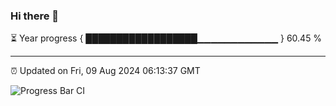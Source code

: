 ### Hi there 👋

⏳ Year progress { ██████████████████▁▁▁▁▁▁▁▁▁▁▁▁ } 60.45 %

---

⏰ Updated on Fri, 09 Aug 2024 06:13:37 GMT

![Progress Bar CI](https://github.com/Shyam-Makwana/GitHub-Actions-Demo/workflows/Progress%20Bar%20CI/badge.svg)

